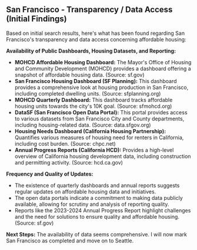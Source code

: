 ## San Francisco - Transparency / Data Access (Initial Findings)

Based on initial search results, here's what has been found regarding San Francisco's transparency and data access concerning affordable housing:

**Availability of Public Dashboards, Housing Datasets, and Reporting:**

*   **MOHCD Affordable Housing Dashboard:** The Mayor's Office of Housing and Community Development (MOHCD) provides a dashboard offering a snapshot of affordable housing data. (Source: sf.gov)
*   **San Francisco Housing Dashboard (SF Planning):** This dashboard provides a comprehensive look at housing production in San Francisco, including completed dwelling units. (Source: sfplanning.org)
*   **MOHCD Quarterly Dashboard:** This dashboard tracks affordable housing units towards the city's 10K goal. (Source: sfmohcd.org)
*   **DataSF (San Francisco Open Data Portal):** This portal provides access to various datasets from San Francisco City and County departments, including housing-related data. (Source: data.sfgov.org)
*   **Housing Needs Dashboard (California Housing Partnership):** Quantifies various measures of housing need for renters in California, including cost burden. (Source: chpc.net)
*   **Annual Progress Reports (California HCD):** Provides a high-level overview of California housing development data, including construction and permitting activity. (Source: hcd.ca.gov)

**Frequency and Quality of Updates:**

*   The existence of quarterly dashboards and annual reports suggests regular updates on affordable housing data and initiatives.
*   The open data portals indicate a commitment to making data publicly available, allowing for scrutiny and analysis of reporting quality.
*   Reports like the 2023-2024 Annual Progress Report highlight challenges and the need for solutions to ensure quality and affordable housing. (Source: sf.gov)

**Next Steps:** The availability of data seems comprehensive. I will now mark San Francisco as completed and move on to Seattle.

